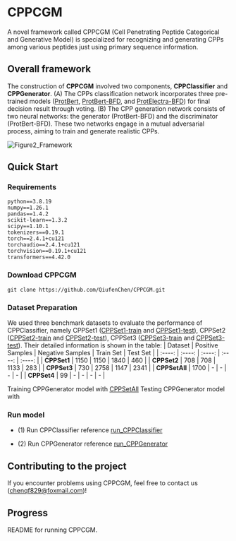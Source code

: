 # CPPCGM
A novel framework called CPPCGM (Cell Penetrating Peptide Categorical and Generative Model) is specialized for recognizing and generating CPPs among various peptides just using primary sequence information. 

## Overall framework
The construction of **CPPCGM** involved two components, **CPPClassifier** and **CPPGenerator**. (A) The CPPs classification network incorporates three pre-trained models ([ProtBert](https://huggingface.co/Rostlab/prot_bert), [ProtBert-BFD](https://huggingface.co/Rostlab/prot_bert_bfd), and [ProtElectra-BFD](https://huggingface.co/Rostlab/prot_electra_discriminator_bfd)) for final decision result through voting. (B) The CPP generation network consists of two neural networks: the generator (ProtBert-BFD) and the discriminator (ProtBert-BFD). These two networks engage in a mutual adversarial process, aiming to train and generate realistic CPPs.

![Figure2_Framework](https://github.com/user-attachments/assets/55b79a32-e4e0-470f-ae32-06a52923b72f)

## Quick Start
### Requirements
```
python==3.8.19
numpy==1.26.1
pandas==1.4.2
scikit-learn==1.3.2
scipy==1.10.1
tokenizers==0.19.1
torch==2.4.1+cu121  
torchaudio==2.4.1+cu121  
torchvision==0.19.1+cu121
transformers==4.42.0
```

### Download CPPCGM
```
git clone https://github.com/QiufenChen/CPPCGM.git
```

### Dataset Preparation
We used three benchmark datasets to evaluate the performance of CPPClassifier, namely CPPSet1 ([CPPSet1-train](https://github.com/QiufenChen/CPPCGM/blob/main/dataset/CPPSet1-train.csv) and [CPPSet1-test](https://github.com/QiufenChen/CPPCGM/blob/main/dataset/CPPSet1-test.csv)), CPPSet2 ([CPPSet2-train](https://github.com/QiufenChen/CPPCGM/blob/main/dataset/CPPSet2-train.csv) and [CPPSet2-test](https://github.com/QiufenChen/CPPCGM/blob/main/dataset/CPPSet2-test.csv)), CPPSet3 ([CPPSet3-train](https://github.com/QiufenChen/CPPCGM/blob/main/dataset/CPPSet3-train.csv) and [CPPSet3-test](https://github.com/QiufenChen/CPPCGM/blob/main/dataset/CPPSet3-test.csv)). Their detailed information is shown in the table:
|  Dataset | Positive Samples | Negative Samples | Train Set | Test Set |
| :----: | :----: | :----: | :----: | :----: |
| **CPPSet1** | 1150 | 1150 |  1840    | 460 |
| **CPPSet2** | 708 | 708 |  1133 | 283 |
| **CPPSet3** | 730 | 2758 | 1147 | 2341 |
| **CPPSetAll** | 1700 | - | - | - | - |
| **CPPSet4** | 99 | - | - | - | - |

Training CPPGenerator model with [CPPSetAll](https://github.com/QiufenChen/CPPCGM/blob/main/dataset/CPPSetAll.csv)
Testing CPPGenerator model with
### Run model
- (1) Run CPPClassifier reference [run_CPPClassifier](https://github.com/QiufenChen/CPPCGM/blob/main/CPPClassifier/run_CPPClassifier.md)

- (2) Run CPPGenerator reference [run_CPPGenerator](https://github.com/QiufenChen/CPPCGM/blob/main/CPPGenerator/run_CPPGenerator.md)

## Contributing to the project
If you encounter problems using CPPCGM, feel free to contact us (chenqf829@foxmail.com)!

## Progress
README for running CPPCGM.
